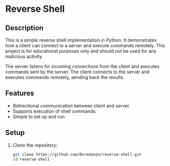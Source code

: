 # Reverse Shell

## Description
This is a simple reverse shell implementation in Python. It demonstrates how a client can connect to a server and execute commands remotely. This project is for educational purposes only and should not be used for any malicious activity.

The server listens for incoming connections from the client and executes commands sent by the server. The client connects to the server and executes commands remotely, sending back the results.

## Features
- Bidirectional communication between client and server.
- Supports execution of shell commands.
- Simple to set up and run.

## Setup

1. Clone the repository:
   ```bash
   git clone https://github.com/0xredanon/reverse-shell.git
   cd reverse-shell
